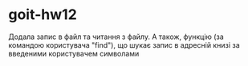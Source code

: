 # goit-hw12
Додала запис в файл та читання з файлу.
А також, функцію (за командою користувача "find"), що шукає запис в адресній книзі за введеними користувачем символами
